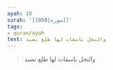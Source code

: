 ```yaml
---
ayah: 10
surah: '[[050|سورة]]'
tags:
- quran/ayah
text: والنخل باسقات لها طلع نضيد
---
```

> والنخل باسقات لها طلع نضيد
